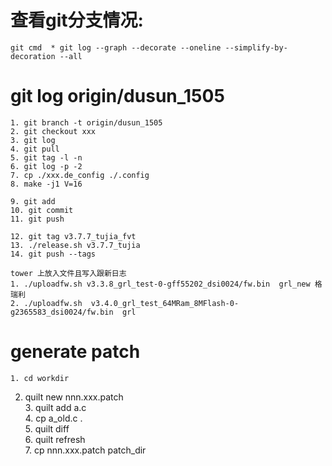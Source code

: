 # 查看git分支情况:  
	git cmd  * git log --graph --decorate --oneline --simplify-by-decoration --all  

# git log origin/dusun_1505  
	1. git branch -t origin/dusun_1505  
	2. git checkout xxx  
	3. git log  
	4. git pull  
	5. git tag -l -n  
	6. git log -p -2  
	7. cp ./xxx.de_config ./.config  
	8. make -j1 V=16  

	9. git add  
	10. git commit  
	11. git push  

	12. git tag v3.7.7_tujia_fvt  
	13. ./release.sh v3.7.7_tujia  
	14. git push --tags  

	tower 上放入文件且写入跟新日志  
	1. ./uploadfw.sh v3.3.8_grl_test-0-gff55202_dsi0024/fw.bin  grl_new 格瑞利  
	2. ./uploadfw.sh  v3.4.0_grl_test_64MRam_8MFlash-0-g2365583_dsi0024/fw.bin  grl  

# generate patch  
	1. cd workdir  
  2. quilt new nnn.xxx.patch  
	3. quilt add a.c  
	4. cp a_old.c .  
	5. quilt diff  
	6. quilt refresh  
	7. cp nnn.xxx.patch patch_dir  

